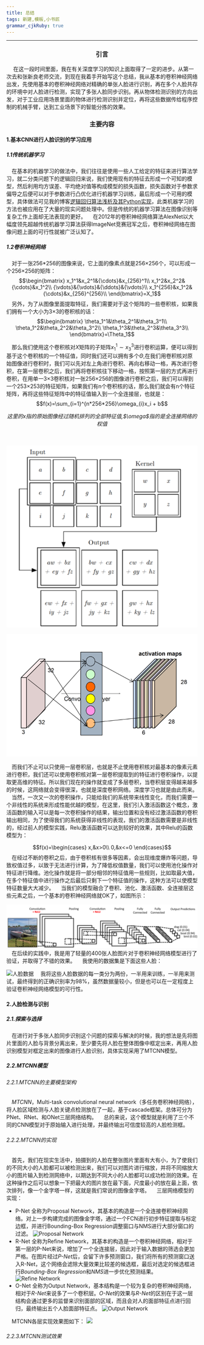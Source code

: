 ```yaml
---
title: 总结
tags: 新建,模板,小书匠
grammar_cjkRuby: true
---
```

---
### <center>引言</center>
&emsp; 在这一段时间里面，我在有关深度学习的知识上面取得了一定的进步。从第一次去和张新良老师交流，到现在我着手开始写这个总结，我从基本的卷积神经网络出发，先使用基本的卷积神经网络对精确的单张人脸进行识别，再在多个人脸共存的环境中对人脸进行检测，实现了多张人脸同步识别。再从物体检测识别的方向出发，对于工业应用场景里面的物体进行检测识别并定位，再将这些数据传给程序控制的机械手臂，达到工业场景下的智能分拣的效果。
### <center>主要内容</center>
#### 1.基本CNN进行人脸识别的学习应用
##### 1.1传统机器学习
&emsp;在基本的机器学习的做法中，我们往往是使用一些人工给定的特征来进行算法学习，就二分类问题下的逻辑回归来说，我们使用现有的特征去形成一个可知的模型，然后利用均方误差、平均绝对值等构成模型的损失函数，损失函数对于参数求偏导之后便可以对于参数进行凸优化进行机器学习训练，最后形成一个可用的模型，具体做法可见我的博客[逻辑回归算法浅析及其Python实现](https://blog.csdn.net/qq_36782182/article/details/85009739)，此类机器学习的方法也被应用在了大量的现实问题处理中。但是传统的机器学习算法在图像识别等复杂工作上面却无法表现的更好。
&emsp;在2012年的卷积神经网络算法AlexNet以大幅度领先超越传统机器学习算法获得ImageNet竞赛冠军之后，卷积神经网络在图像问题上面的可行性就被广泛认知了。
##### 1.2卷积神经网络
&emsp;对于一张256\*256的图像来说，它上面的像素点就是256×256个，可以形成一个256×256的矩阵：
$$\begin{bmatrix}
x_1^1&x_2^1&{\cdots}&x_{256}^1\\
x_1^2&x_2^2&{\cdots}&x_1^2\\
{\vdots}&{\vdots}&{\ddots}&{\vdots}\\
x_1^{256}&x_1^2&{\cdots}&x_{256}^{256}\\
\end{bmatrix}=X_1$$
&emsp;另外，为了从图像里面提取特征，我们需要对于这个矩阵的一些卷积核，如果我们拥有一个大小为3×3的卷积核的话：
$$\begin{bmatrix}
\theta_1^1&\theta_2^1&\theta_3^1\\
\theta_1^2&\theta_2^2&\theta_3^2\\
\theta_1^3&\theta_2^3&\theta_3^3\\
\end{bmatrix}=\Theta_1$$

&emsp;那么我们使用这个卷积核对$X$矩阵的子矩阵$x_1^1\sim{}x_3^3$进行卷积运算，便可以得到基于这个卷积核的一个特征值，同时我们还可以拥有多个$\Theta$,在我们用卷积核对原始图像进行卷积时，我们可以先对左上角进行卷积、再向右移动一格，再次进行卷积，在第一层卷积之后，我们再将卷积核往下移动一格，按照第一层的方式再进行卷积，在用单一3×3卷积核对一张256×256的图像进行卷积之后，我们可以得到一个253×253的特征矩阵，如果我们有n个卷积核的话，那么我们就会有n个特征矩阵，再将这些特征矩阵中的特征值输入到一个全连接层，也就是：
$$f(x)=\sum_{i=1}^{n*256*256}\omega_{i}x_i + b$$
<center><i>这里的x指的原始图像经过随机排列的全部特征值,$\omega$指的是全连接网络的权值</i></center>
<br/><br/>


![卷积操作](./images/1545705383154.png)

![具有多个卷积核的卷积操作](./images/1545706092802.png)

&emsp;而我们不止可以只使用一层卷积层，也就是不止使用卷积核对最基本的像素元素进行卷积，我们还可以使用卷积核对第一层卷积提取到的特征进行卷积操作，以提取更高维的特征。所以我们现在的操作就变成了多层卷积，当卷积层变得越来越多的时候，这网络就会变得很深，也就是深度卷积网络。深度学习也就是由此而来。
&emsp;当然，一次又一次的卷积操作，只能给我们的系统带来线性变化，而我们需要一个非线性的系统来形成性能优越的模型，在这里，我们引入激活函数这个概念，激活函数的输入可以是每一次卷积操作的结果，输出位置和没有经过激活函数的卷积输出相同，为了使得我们的系统获得非线性的表现，我们的激活函数需要是非线性的，经过前人的模型实践，Relu激活函数可以达到较好的效果，其中Relu的函数模型为：

$$f(x)=\begin{cases}
x,&x>0\\
0,&x<=0
\end{cases}$$
&emsp;在经过不断的卷积之后，由于卷积核有很多等因素，会出现维度爆炸等问题，导致权值过多，以致于无法进行计算，为了降低权值数量，我们可以使用池化操作对特征进行降维。池化操作就是将一部分相邻的特征值用一些规则，比如取最大值，在多个特征值中进行操作之后最后只剩下一个特征值的操作，这种方法可以使模型特征数量大大减少。
&emsp;当我们的模型融合了卷积、池化、激活函数、全连接层这些元素之后，一个基本的卷积神经网络就OK了，如图所示：

![具有全连接层的卷积神经网络模型](./images/1545708592765.png)
&emsp;在后续的实践中，我是用了轻量的400张人脸图片对于卷积神经网络模型进行了验证，并取得了不错的效果。
&emsp;我使用的数据集是下面这些人脸：

![人脸数据](./images/1545816460064.png)
&emsp;我将这些人脸数据的每一类分为两份，一半用来训练，一半用来测试，最终得到的正确识别率为98%，虽然数据量较小，但是也可以在一定程度上验证卷积神经网络模型的可行性。

#### 2.人脸检测与识别
##### 2.1.探索与选择
&emsp;在进行对于多张人脸同步识别这个问题的探索与解决的时候，我的想法是先将图片里面的人脸与背景分离出来，至少要先将人脸在整体图像中框定出来，再用人脸识别模型对框定出来的图像进行人脸识别，具体实现采用了MTCNN模型。
##### 2.2.MTCNN模型
###### 2.2.1.MTCNN的主要模型架构
&emsp;*MTCNN*，Multi-task convolutional neural network（多任务卷积神经网络），将人脸区域检测与人脸关键点检测放在了一起，基于cascade框架。总体可分为PNet、RNet、和ONet三层网络结构。
&emsp;总的来说，这个模型就是利用了三个不同的CNN模型对于原始输入进行处理，并最终输出可信度较高的人脸检测框。
###### 2.2.2.MTCNN的实现
&emsp;首先，我们在现实生活中，拍摄到的人脸在整张图片里面有大有小，为了使我们的不同大小的人脸都可以被检测出来，我们可以对图片进行缩放，并将不同缩放大小的图片输入到检测网络中，以期达到不同大小的人脸都可以成功检测的效果。在这种操作之后可以想象一下把最大的图片放在最下面，尺度最小的放在最上面，依次排列，像一个金字塔一样，这就是我们常说的图像金字塔。
&emsp;三层网络模型的实现：
* P-Net
全称为Proposal Network，其基本的构造是一个全连接卷积神经网络。对上一步构建完成的图像金字塔，通过一个FCN进行初步特征提取与标定边框，并进行Bounding-Box Regression调整窗口与NMS进行大部分窗口的过滤。
![Proposal Network](https://img-blog.csdnimg.cn/20181101173732785.jpg)
* R-Net
全称为Refine Network，其基本的构造是一个卷积神经网络，相对于第一层的P-Net来说，增加了一个全连接层，因此对于输入数据的筛选会更加严格。在图片经过*P-Net*后，会留下许多预测窗口，我们将所有的预测窗口送入R-Net，这个网络会滤除大量效果比较差的候选框，最后对选定的候选框进行*Bounding-Box Regression*和*NMS*进一步优化预测结果。
![Refine Network](https://img-blog.csdnimg.cn/20181101173919157.png)
* O-Net
全称为Output Network，基本结构是一个较为复杂的卷积神经网络，相对于*R-Net*来说多了一个卷积层。*O-Net*的效果与*R-Net*的区别在于这一层结构会通过更多的监督来识别面部的区域，而且会对人的面部特征点进行回归，最终输出五个人脸面部特征点。
![Output Network](https://img-blog.csdnimg.cn/20181101174109109.png)

&emsp;MTCNN各层实现效果图如下：
![](https://img-blog.csdnimg.cn/20181101174156736.png)
###### 2.2.3.MTCNN测试效果